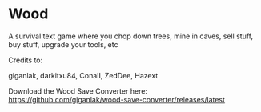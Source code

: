 # Wood
A survival text game where you chop down trees, mine in caves, sell stuff, buy stuff, upgrade your tools, etc

Credits to:

giganlak, darkitxu84, ConaII, ZedDee, Hazext

Download the Wood Save Converter here: https://github.com/giganlak/wood-save-converter/releases/latest
